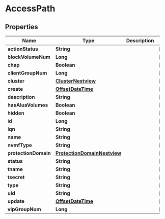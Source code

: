 # AccessPath

## Properties
Name | Type | Description | Notes
------------ | ------------- | ------------- | -------------
**actionStatus** | **String** |  |  [optional]
**blockVolumeNum** | **Long** |  |  [optional]
**chap** | **Boolean** |  |  [optional]
**clientGroupNum** | **Long** |  |  [optional]
**cluster** | [**ClusterNestview**](ClusterNestview.md) |  |  [optional]
**create** | [**OffsetDateTime**](OffsetDateTime.md) |  |  [optional]
**description** | **String** |  |  [optional]
**hasAluaVolumes** | **Boolean** |  |  [optional]
**hidden** | **Boolean** |  |  [optional]
**id** | **Long** |  |  [optional]
**iqn** | **String** |  |  [optional]
**name** | **String** |  |  [optional]
**nvmfType** | **String** |  |  [optional]
**protectionDomain** | [**ProtectionDomainNestview**](ProtectionDomainNestview.md) |  |  [optional]
**status** | **String** |  |  [optional]
**tname** | **String** |  |  [optional]
**tsecret** | **String** |  |  [optional]
**type** | **String** |  |  [optional]
**uid** | **String** |  |  [optional]
**update** | [**OffsetDateTime**](OffsetDateTime.md) |  |  [optional]
**vipGroupNum** | **Long** |  |  [optional]
